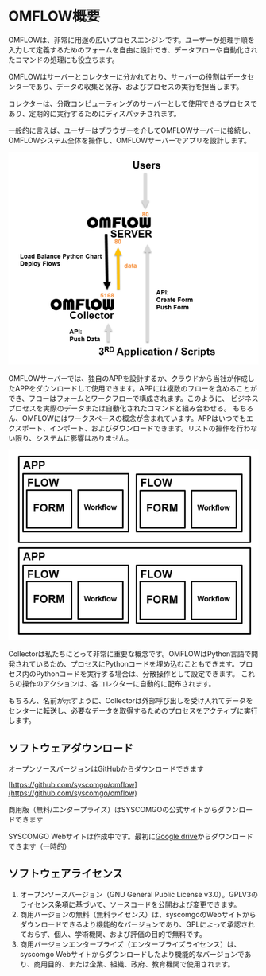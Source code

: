 # OMFLOW概要

OMFLOWは、非常に用途の広いプロセスエンジンです。ユーザーが処理手順を入力して定義するためのフォームを自由に設計でき、データフローや自動化されたコマンドの処理にも役立ちます。

OMFLOWはサーバーとコレクターに分かれており、サーバーの役割はデータセンターであり、データの収集と保存、およびプロセスの実行を担当します。

コレクターは、分散コンピューティングのサーバーとして使用できるプロセスであり、定期的に実行するためにディスパッチされます。

一般的に言えば、ユーザーはブラウザーを介してOMFLOWサーバーに接続し、OMFLOWシステム全体を操作し、OMFLOWサーバーでアプリを設計します。

![](../.gitbook/assets/tu-pian-%20%2851%29.png)

OMFLOWサーバーでは、独自のAPPを設計するか、クラウドから当社が作成したAPPをダウンロードして使用できます。APPには複数のフローを含めることができ、フローはフォームとワークフローで構成されます。このように、 ビジネスプロセスを実際のデータまたは自動化されたコマンドと組み合わせる。 もちろん、OMFLOWにはワークスペースの概念が含まれています。APPはいつでもエクスポート、インポート、およびダウンロードできます。リストの操作を行わない限り、システムに影響はありません。

![](../.gitbook/assets/tu-pian-%20%2814%29.png)

Collectorは私たちにとって非常に重要な概念です。OMFLOWはPython言語で開発されているため、プロセスにPythonコードを埋め込むこともできます。プロセス内のPythonコードを実行する場合は、分散操作として設定できます。 これらの操作のアクションは、各コレクターに自動的に配布されます。

もちろん、名前が示すように、Collectorは外部呼び出しを受け入れてデータをセンターに転送し、必要なデータを取得するためのプロセスをアクティブに実行します。

## ソフトウェアダウンロード

オープンソースバージョンはGitHubからダウンロードできます

[https://github.com/syscomgo/omflow](https://github.com/syscomgo/omflow)

商用版（無料/エンタープライズ）はSYSCOMGOの公式サイトからダウンロードできます

SYSCOMGO Webサイトは作成中です。最初に[Google drive](https://drive.google.com/drive/folders/1H01YAG-Slob9xCVUVyGqzA0JvmLFykBd)からダウンロードできます（一時的） 

## ソフトウェアライセンス

1. オープンソースバージョン（GNU General Public License v3.0）。GPLV3のライセンス条項に基づいて、ソースコードを公開および変更できます。
2. 商用バージョンの無料（無料ライセンス）は、syscomgoのWebサイトからダウンロードできるより機能的なバージョンであり、GPLによって承認されておらず、個人、学術機関、および評価の目的で無料です。
3. 商用バージョンエンタープライズ（エンタープライズライセンス）は、syscomgo Webサイトからダウンロードしたより機能的なバージョンであり、商用目的、または企業、組織、政府、教育機関で使用されます。

